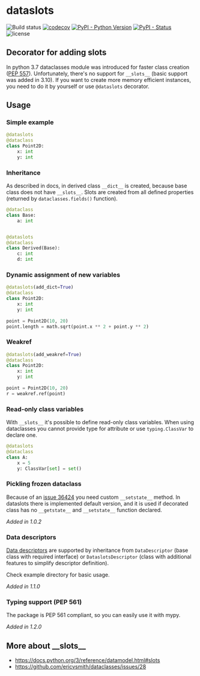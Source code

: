# dataslots
![Build status](https://github.com/starhel/dataslots/actions/workflows/tests.yml/badge.svg)
[![codecov](https://codecov.io/gh/starhel/dataslots/branch/master/graph/badge.svg)](https://codecov.io/gh/starhel/dataslots)
[![PyPI - Python Version](https://img.shields.io/pypi/pyversions/dataslots.svg)](https://pypi.org/project/dataslots/)
[![PyPI - Status](https://img.shields.io/pypi/status/dataslots.svg)](https://pypi.org/project/dataslots/)
![license](https://img.shields.io/github/license/starhel/dataslots.svg)

## Decorator for adding __slots__
In python 3.7 dataclasses module was introduced for faster class creation ([PEP 557](https://www.python.org/dev/peps/pep-0557/)).
Unfortunately, there's no support for `__slots__` (basic support was added in 3.10). If you want to create more memory 
efficient instances, you need to do it by yourself or use `@dataslots` decorator.

## Usage
### Simple example
```python
@dataslots
@dataclass
class Point2D:
    x: int
    y: int
```
###  Inheritance
As described in docs, in derived class `__dict__` is created, because base class does not have `__slots__`. 
Slots are created from all defined properties (returned by `dataclasses.fields()` function).
```python
@dataclass
class Base:
    a: int


@dataslots
@dataclass
class Derived(Base):
    c: int
    d: int
```

### Dynamic assignment of new variables
```python
@dataslots(add_dict=True)
@dataclass
class Point2D:
    x: int
    y: int
    
point = Point2D(10, 20)
point.length = math.sqrt(point.x ** 2 + point.y ** 2)
```

### Weakref
```python
@dataslots(add_weakref=True)
@dataclass
class Point2D:
    x: int
    y: int
    
point = Point2D(10, 20)
r = weakref.ref(point)
```

### Read-only class variables
With `__slots__` it's possible to define read-only class variables. When using dataclasses you cannot provide type 
for attribute or use `typing.ClassVar` to declare one. 
```python
@dataslots
@dataclass
class A:
    x = 5
    y: ClassVar[set] = set()
```

### Pickling frozen dataclass
Because of an [issue 36424](https://bugs.python.org/issue36424) you need custom `__setstate__` method. In dataslots 
there is implemented default version, and it is used if decorated class has no `__getstate__` and `__setstate__` 
function declared.

_Added in 1.0.2_

### Data descriptors
[Data descriptors](https://docs.python.org/3.7/howto/descriptor.html#descriptor-protocol) are supported by 
inheritance from `DataDescriptor` (base class with required interface) or `DataslotsDescriptor` (class with 
additional features to simplify descriptor definition). 

Check example directory for basic usage. 

_Added in 1.1.0_

### Typing support (PEP 561)
The package is PEP 561 compliant, so you can easily use it with mypy. 

_Added in 1.2.0_

## More about \_\_slots__
* https://docs.python.org/3/reference/datamodel.html#slots
* https://github.com/ericvsmith/dataclasses/issues/28

[dataclasses_issue]: https://github.com/ericvsmith/dataclasses/issues/28